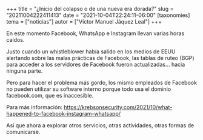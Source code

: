 +++
title = "¿Inicio del colapso o de una nueva era dorada?"
slug = "20211004222411413"
date = "2021-10-04T22:24:11-06:00"
[taxonomies]
tema = ["noticias"]
autor = ["Víctor Manuel Jáquez Leal"]
+++

En este momento Facebook, WhatsApp e Instagram llevan varias horas
caídos.

Justo cuando un whistleblower había salido en los medios de EEUU
alertando sobre las malas prácticas de Facebook, las tablas de ruteo
(BGP) para acceder a los servidores de Facebook fueron actualizadas…
hacia ninguna parte.

Pero para hacer el problema más gordo, los mismo empleados de Facebook
no pueden utilizar su software interno porque todo usa el dominio
facebook.com, que es inaccesible.

Para más información:
<https://krebsonsecurity.com/2021/10/what-happened-to-facebook-instagram-whatsapp/>

Así que ahora a explorar otros servicios, otras actividades, otras
formas de comunicarse.

